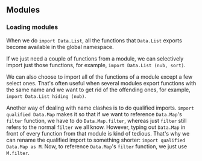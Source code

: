 ## Modules
### Loading modules
When we do `import Data.List`, all the functions that `Data.List` exports become available in the global namespace. 

If we just need a couple of functions from a module, we can selectively import just those functions, for example, `import Data.List (nub, sort)`.

We can also choose to import all of the functions of a module except a few select ones. That's often useful when several modules export functions with the same name and we want to get rid of the offending ones, for example, `import Data.List hiding (nub)`.

Another way of dealing with name clashes is to do qualified imports. `import qualified Data.Map` makes it so that if we want to reference `Data.Map`'s `filter` function, we have to do `Data.Map.filter`, whereas just `filter` still refers to the normal `filter` we all know. However, typing out `Data.Map` in front of every function from that module is kind of tedious. That's why we can rename the qualified import to something shorter: `import qualified Data.Map as M`. Now, to reference `Data.Map`'s `filter` function, we just use `M.filter`.